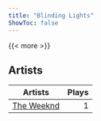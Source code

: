 ```yaml
---
title: "Blinding Lights"
ShowToc: false
---
```


{{< more >}}

## Artists
Artists | Plays 
----- | -----: 
[The Weeknd](/artists/the-weeknd-744880) | 1

